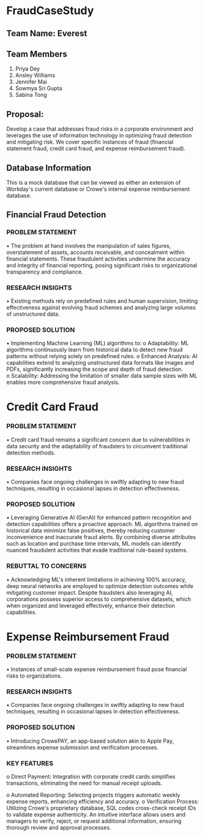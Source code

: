 # FraudCaseStudy

## Team Name: Everest

## Team Members
1. Priya Dey
2. Ansley Williams
3. Jennifer Mai
4. Sowmya Sri Gupta
5. Sabina Tong

## Proposal:
Develop a case that addresses fraud risks in a corporate environment and leverages the use of information technology in optimizing fraud detection and mitigating risk. We cover specific instances of fraud (financial statement fraud, credit card fraud, and expense reimbursement fraud).

## Database Information

This is a mock database that can be viewed as either an extension of Workday's current database or Crowe's internal expense reimbursement database.


## Financial Fraud Detection 

### PROBLEM STATEMENT 
• The problem at hand involves the manipulation of sales figures, overstatement of assets, accounts receivable, and concealment within financial statements. These fraudulent activities undermine the accuracy and integrity of financial reporting, posing significant risks to organizational  transparency and compliance. 
### RESEARCH INSIGHTS
• Existing methods rely on predefined rules and human supervision, limiting effectiveness against evolving fraud schemes and analyzing large volumes of unstructured data.
### PROPOSED SOLUTION
• Implementing Machine Learning (ML) algorithms to: 
  o Adaptability: ML algorithms continuously learn from historical data to detect new fraud patterns without relying solely on predefined rules. 
  o Enhanced Analysis: AI capabilities extend to analyzing unstructured data formats like images and PDFs, significantly increasing the scope and depth of fraud detection.  
  o Scalability: Addressing the limitation of smaller data sample sizes with ML enables more comprehensive fraud analysis.


# Credit Card Fraud

### PROBLEM STATEMENT
• Credit card fraud remains a significant concern due to vulnerabilities in data security and the adaptability of fraudsters to circumvent traditional detection methods.
### RESEARCH INSIGHTS
• Companies face ongoing challenges in swiftly adapting to new fraud techniques, resulting in occasional lapses in detection effectiveness.
### PROPOSED SOLUTION
• Leveraging Generative AI (GenAI) for enhanced pattern recognition and detection capabilities offers a proactive approach. ML algorithms trained on historical data minimize false positives, thereby reducing customer inconvenience and inaccurate fraud alerts. By combining diverse attributes such as location and purchase time intervals, ML models can identify nuanced fraudulent activities that evade traditional  rule-based systems.
### REBUTTAL TO CONCERNS
• Acknowledging ML's inherent limitations in achieving 100% accuracy, deep neural networks are employed to optimize detection outcomes while mitigating customer impact. Despite fraudsters also leveraging AI, corporations possess superior access to comprehensive datasets, which when organized and leveraged effectively, enhance their detection capabilities.

# Expense Reimbursement Fraud

### PROBLEM STATEMENT
• Instances of small-scale expense reimbursement fraud pose financial risks to organizations.
### RESEARCH INSIGHTS
• Companies face ongoing challenges in swiftly adapting to new fraud techniques, resulting in occasional lapses in detection effectiveness.
### PROPOSED SOLUTION
• Introducing CrowePAY, an app-based solution akin to Apple Pay, streamlines expense submission and verification processes.
### KEY FEATURES
  o Direct Payment: Integration with corporate credit cards simplifies transactions, eliminating the need for manual receipt uploads.
  
  o Automated Reporting: Selecting projects triggers automatic weekly expense reports, enhancing efficiency and accuracy.
  o Verification Process: Utilizing Crowe's proprietary database, SQL codes cross-check receipt IDs to validate expense authenticity. An intuitive interface allows users and managers to verify, reject, or request additional information, ensuring thorough review and approval processes.
